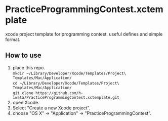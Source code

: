 # PracticeProgrammingContest.xctemplate #
xcode project template for programming contest. useful defines and simple format.

## How to use ##

1. place this repo.  
`mkdir ~/Library/Developer/Xcode/Templates/Project\ Templates/Mac/Application/`  
`cd ~/Library/Developer/Xcode/Templates/Project\ Templates/Mac/Application/`  
`git clone https://github.com/h-iwata/PracticeProgrammingContest.xctemplate.git`  
2. open Xcode.
3. Select "Create a new Xcode project".
4. choose "OS X" -> "Application" -> "PracticeProgrammingContest".


